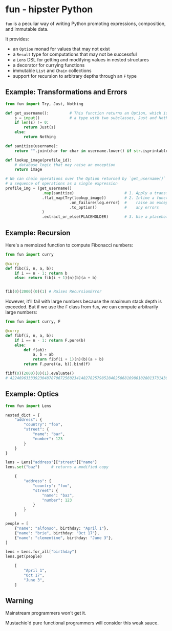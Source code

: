 # fun - hipster Python

`fun` is a peculiar way of writing Python promoting expressions, composition,
and immutable data.

It provides:

- an `Option` monad for values that may not exist
- a `Result` type for computations that may not be successful
- a `Lens` DSL for getting and modifying values in nested structures
- a decorator for currying functions
- immutable `List` and `Chain` collections
- support for recursion to arbitrary depths through an `F` type

## Example: Transformations and Errors

```python
from fun import Try, Just, Nothing

def get_username():         # This function returns an Option, which is
    s = input()             # a type with two subclasses, Just and Nothing.
    if len(s) != 0:
        return Just(s)
    else:
        return Nothing

def sanitize(username):
    return "".join(char for char in username.lower() if str.isprintable(char))

def lookup_image(profile_id):
    # database logic that may raise an exception
    return image

# We can chain operations over the Option returned by `get_username()` to handle
# a sequence of operations as a single expression
profile_img = (get_username()
                .map(sanitize)                      # 1. Apply a transformation
                .flat_map(Try(lookup_image))        # 2. Inline a function that may
                            .on_failure(log.error)  #    raise an exception, logging
                            .to_option()            #    any errors
                )
                .extract_or_else(PLACEHOLDER)       # 3. Use a placeholder when no user
```

## Example: Recursion

Here's a memoized function to compute Fibonacci numbers:
```python
from fun import curry

@curry
def fibc(i, n, a, b):
    if i == n - 1: return b
    else: return fib(i + 1)(n)(b)(a + b)


fib(0)(2000)(0)(1) # Raises RecursionError
```
However, it'll fail with large numbers because the maximum stack depth is
exceeded. But if we use the `F` class from `fun`, we can compute arbitrarily
large numbers:
```python
from fun import curry, F

@curry
def fibf(i, n, a, b):
    if i == n - 1: return F.pure(b)
    else:
        def f(ab):
            a, b = ab
            return fibf(i + 1)(n)(b)(a + b)
        return F.pure((a, b)).bind(f)

fibf(0)(2000)(0)(1).evaluate()
# 4224696333392304878706725602341482782579852840250681098010280137314308584370130707224123599639141511088446087538909603607640194711643596029271983312598737326253555802606991585915229492453904998722256795316982874482472992263901833716778060607011615497886719879858311468870876264597369086722884023654422295243347964480139515349562972087652656069529806499841977448720155612802665404554171717881930324025204312082516817125
```

## Example: Optics

```python
from fun import Lens

nested_dict = {
    "address": {
        "country": "foo",
        "street": {
            "name": "bar",
            "number": 123
        }
    }
}

lens = Lens["address"]["street"]["name"]
lens.set("baz")     # returns a modified copy

    {
        "address": {
            "country": "foo",
            "street": {
                "name": "baz",
                "number": 123
            }
        }
    }

people = [
    {"name": "alfonso", birthday: "April 1"},
    {"name": "brie", birthday: "Oct 17"},
    {"name": "clementine", birthday: "June 3"},
]

lens = Lens.for_all["birthday"]
lens.get(people)

    [
        "April 1",
        "Oct 17",
        "June 3",
    ]
```

## Warning

Mainstream programmers won't get it.

Mustachio'd pure functional programmers will consider this weak sauce.
